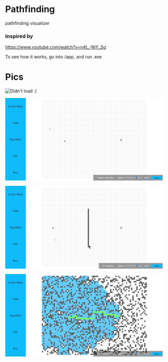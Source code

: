 # Pathfinding
pathfinding visualizer

### Inspired by
https://www.youtube.com/watch?v=n4t_-NjY_Sg

To see how it works, go into /app, and run .exe



# Pics

![Didn't load :(](pics/dijkstra_random.gif)

![Alt text](pics/star_maze.gif)

![Alt text](pics/star_wall.gif)

![Alt text](pics/dragging.gif)
